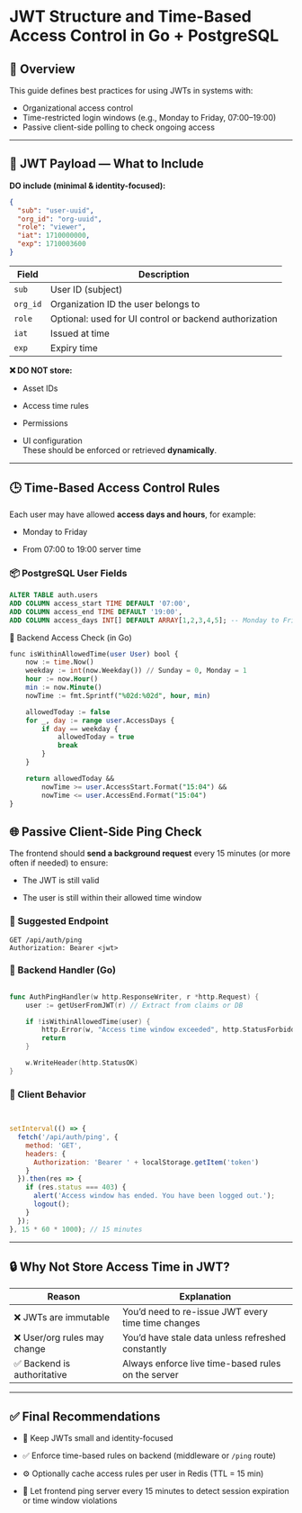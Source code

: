 # JWT Structure and Time-Based Access Control in Go + PostgreSQL


## 🧠 Overview

This guide defines best practices for using JWTs in systems with:

- Organizational access control
- Time-restricted login windows (e.g., Monday to Friday, 07:00–19:00)
- Passive client-side polling to check ongoing access

---

## 🪪 JWT Payload — What to Include

**DO include (minimal & identity-focused):**

```json
{
  "sub": "user-uuid",
  "org_id": "org-uuid",
  "role": "viewer",
  "iat": 1710000000,
  "exp": 1710003600
}

```


|Field|Description|
|---|---|
|`sub`|User ID (subject)|
|`org_id`|Organization ID the user belongs to|
|`role`|Optional: used for UI control or backend authorization|
|`iat`|Issued at time|
|`exp`|Expiry time|

**❌ DO NOT store:**

- Asset IDs
    
- Access time rules
    
- Permissions
    
- UI configuration  
    These should be enforced or retrieved **dynamically**.
    

---

## 🕒 Time-Based Access Control Rules

Each user may have allowed **access days and hours**, for example:

- Monday to Friday
    
- From 07:00 to 19:00 server time
    

### 📦 PostgreSQL User Fields

```sql
ALTER TABLE auth.users
ADD COLUMN access_start TIME DEFAULT '07:00',
ADD COLUMN access_end TIME DEFAULT '19:00',
ADD COLUMN access_days INT[] DEFAULT ARRAY[1,2,3,4,5]; -- Monday to Friday (PostgreSQL: 0 = Sunday)

```

🧰 Backend Access Check (in Go)

```sql
func isWithinAllowedTime(user User) bool {
    now := time.Now()
    weekday := int(now.Weekday()) // Sunday = 0, Monday = 1
    hour := now.Hour()
    min := now.Minute()
    nowTime := fmt.Sprintf("%02d:%02d", hour, min)

    allowedToday := false
    for _, day := range user.AccessDays {
        if day == weekday {
            allowedToday = true
            break
        }
    }

    return allowedToday &&
        nowTime >= user.AccessStart.Format("15:04") &&
        nowTime <= user.AccessEnd.Format("15:04")
}

```

## 🌐 Passive Client-Side Ping Check

The frontend should **send a background request** every 15 minutes (or more often if needed) to ensure:

- The JWT is still valid
    
- The user is still within their allowed time window
    

### 🔁 Suggested Endpoint

```http
GET /api/auth/ping
Authorization: Bearer <jwt>

```

### 🔐 Backend Handler (Go)

```go

func AuthPingHandler(w http.ResponseWriter, r *http.Request) {
    user := getUserFromJWT(r) // Extract from claims or DB

    if !isWithinAllowedTime(user) {
        http.Error(w, "Access time window exceeded", http.StatusForbidden)
        return
    }

    w.WriteHeader(http.StatusOK)
}

```

### 🔁 Client Behavior

```js


setInterval(() => {
  fetch('/api/auth/ping', {
    method: 'GET',
    headers: {
      Authorization: 'Bearer ' + localStorage.getItem('token')
    }
  }).then(res => {
    if (res.status === 403) {
      alert('Access window has ended. You have been logged out.');
      logout();
    }
  });
}, 15 * 60 * 1000); // 15 minutes
```

---

## 🔒 Why Not Store Access Time in JWT?

|Reason|Explanation|
|---|---|
|❌ JWTs are immutable|You’d need to re-issue JWT every time time changes|
|❌ User/org rules may change|You’d have stale data unless refreshed constantly|
|✅ Backend is authoritative|Always enforce live time-based rules on the server|

---

## ✅ Final Recommendations

- 🔐 Keep JWTs small and identity-focused
    
- ✅ Enforce time-based rules on backend (middleware or `/ping` route)
    
- ⚙️ Optionally cache access rules per user in Redis (TTL = 15 min)
    
- 🔄 Let frontend ping server every 15 minutes to detect session expiration or time window violations